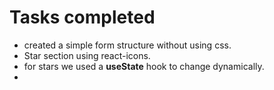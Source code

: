 # Tasks completed
- created a simple form structure without using css.
- Star section using react-icons.
- for stars we used a **useState** hook to change dynamically.
- 